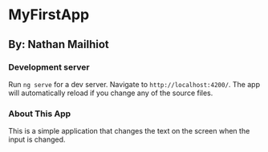 # MyFirstApp

## By: Nathan Mailhiot

### Development server

Run `ng serve` for a dev server. Navigate to `http://localhost:4200/`. The app will automatically reload if you change any of the source files.

### About This App

This is a simple application that changes the text on the screen when the input is changed.
